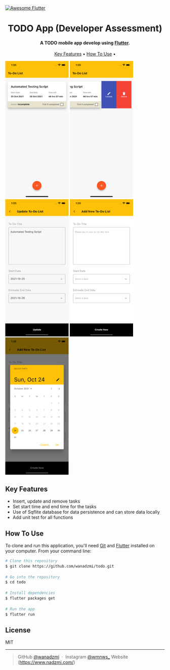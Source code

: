 <a href="https://stackoverflow.com/questions/tagged/flutter?sort=votes">
   <img alt="Awesome Flutter" src="https://img.shields.io/badge/Awesome-Flutter-blue.svg?longCache=true&style=flat-square" />
</a>

<h1 align="center">
  TODO App (Developer Assessment)
  <br>
</h1>

<h4 align="center">A TODO mobile app develop using <a href="https://flutter.dev" target="_blank">Flutter</a>.</h4>

<p align="center">
  <a href="#key-features">Key Features</a> •
  <a href="#how-to-use">How To Use</a> •
</p>

<p float="left">
  <img src="screenshots/screen01.png" width="200" />
  <img src="screenshots/screen02.png" width="200" /> 
  <img src="screenshots/screen03.png" width="200" />
  <img src="screenshots/screen04.png" width="200" />
  <img src="screenshots/screen05.png" width="200" />
</p>

## Key Features

* Insert, update and remove tasks
* Set start time and end time for the tasks
* Use of Sqflite database for data persistence and can store data locally
* Add unit test for all functions


## How To Use

To clone and run this application, you'll need [Git](https://git-scm.com) and [Flutter](https://flutter.dev/docs/get-started/install) installed on your computer. From your command line:

```bash
# Clone this repository
$ git clone https://github.com/wanadzmi/todo.git

# Go into the repository
$ cd todo

# Install dependencies
$ flutter packages get

# Run the app
$ flutter run
```


## License

MIT

---

> GitHub [@wanadzmi](https://github.com/wanadzmi/) &nbsp;&middot;&nbsp;
> Instagram [@wmnws_](https://www.instagram.com/)
> Website (https://www.nadzmi.com/)


